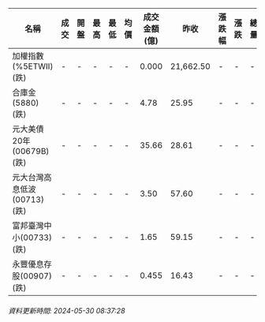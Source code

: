 | 名稱 | 成交 | 開盤 | 最高 | 最低 | 均價 | 成交金額(億) | 昨收 | 漲跌幅 | 漲跌 | 總量 | 昨量 | 振幅 |
| -------- | -------- | -------- | -------- |-------- | -------- | -------- |-------- |-------- |-------- | -------- | -------- |-------- |
|加權指數(%5ETWII) (跌)|-|-|-|-|-|0.000|21,662.50|-|-|-|-|0.00%|
|合庫金(5880) (跌)|-|-|-|-|-|4.78|25.95|-|-|-|-|0.00%|
|元大美債20年(00679B) (跌)|-|-|-|-|-|35.66|28.61|-|-|-|-|0.00%|
|元大台灣高息低波(00713) (跌)|-|-|-|-|-|3.50|57.60|-|-|-|-|0.00%|
|富邦臺灣中小(00733) (跌)|-|-|-|-|-|1.65|59.15|-|-|-|-|0.00%|
|永豐優息存股(00907) (跌)|-|-|-|-|-|0.455|16.43|-|-|-|-|0.00%|
###### 資料更新時間: 2024-05-30 08:37:28